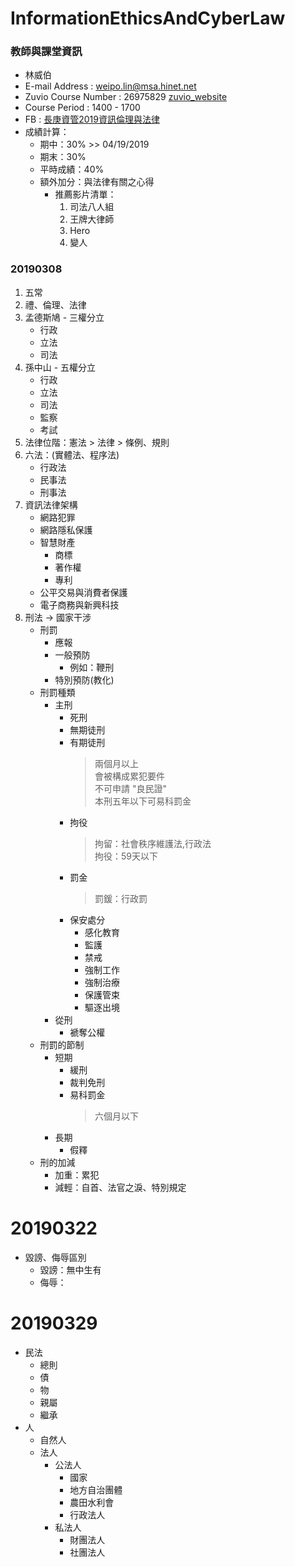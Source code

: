 # InformationEthicsAndCyberLaw

### 教師與課堂資訊
+ 林威伯
+ E-mail Address : weipo.lin@msa.hinet.net
+ Zuvio Course Number : 26975829  [zuvio_website](https://irs.zuvio.com.tw/student5/irs/clickers/269758)
+ Course Period : 1400 - 1700
+ FB : [長庚資管2019資訊倫理與法律](https://www.facebook.com/groups/303022477235326/?epa=SEARCH_BOX&locale=zh_TW)
+ 成績計算：
    + 期中：30% >> 04/19/2019
    + 期末：30%
    + 平時成績：40%
    + 額外加分：與法律有關之心得
        + 推薦影片清單：
            1. 司法八人組
            2. 王牌大律師
            3. Hero
            4. 變人


### 20190308
1. 五常
2. 禮、倫理、法律
3. 孟德斯鳩 - 三權分立
    - 行政
    - 立法
    - 司法
4. 孫中山 - 五權分立
    - 行政
    - 立法
    - 司法
    - 監察
    - 考試
5. 法律位階：憲法 > 法律 > 條例、規則
6. 六法：(實體法、程序法)
    - 行政法
    - 民事法
    - 刑事法
7. 資訊法律架構
    - 網路犯罪
    - 網路隱私保護
    - 智慧財產
        - 商標
        - 著作權
        - 專利
    - 公平交易與消費者保護
    - 電子商務與新興科技
8. 刑法 -> 國家干涉
    - 刑罰
        - 應報
        - 一般預防
            - 例如：鞭刑
        - 特別預防(教化)
    - 刑罰種類
        - 主刑
            - 死刑
            - 無期徒刑
            - 有期徒刑
                > 兩個月以上  
                > 會被構成累犯要件  
                > 不可申請 "良民證"  
                > 本刑五年以下可易科罰金
            - 拘役
                > 拘留：社會秩序維護法,行政法  
                > 拘役：59天以下
            - 罰金
                > 罰鍰：行政罰
            - 保安處分
                - 感化教育
                - 監護
                - 禁戒
                - 強制工作
                - 強制治療
                - 保護管束
                - 驅逐出境
        - 從刑
            - 褫奪公權
    - 刑罰的節制
        - 短期
            - 緩刑
            - 裁判免刑
            - 易科罰金
                > 六個月以下
        - 長期
            - 假釋
    - 刑的加減
        - 加重：累犯
        - 減輕：自首、法官之淚、特別規定

# 20190322
- 毀謗、侮辱區別
    - 毀謗：無中生有
    - 侮辱：

# 20190329
- 民法
    - 總則
    - 債
    - 物
    - 親屬
    - 繼承
- 人
    - 自然人
    - 法人
        - 公法人
            - 國家
            - 地方自治團體
            - 農田水利會
            - 行政法人
        - 私法人
            - 財團法人
            - 社團法人